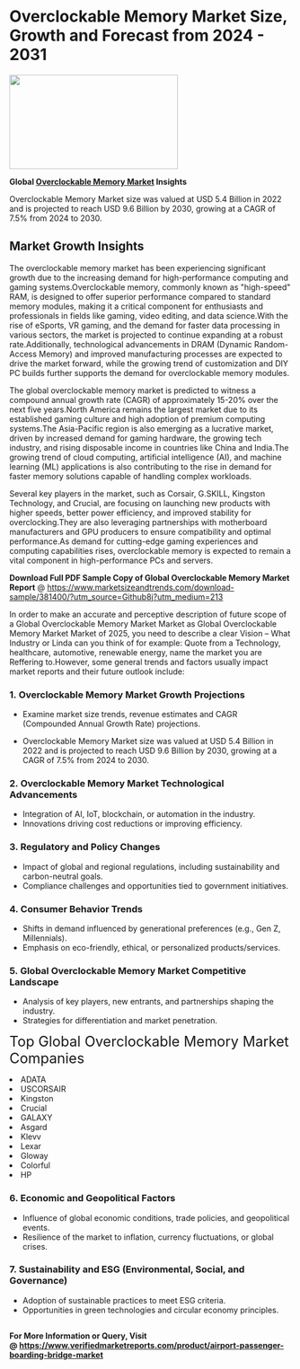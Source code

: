 <H1>Overclockable Memory Market Size, Growth and Forecast from 2024 - 2031</H1><img class="aligncenter size-medium wp-image-584254" src="https://thirdeyenews.in/wp-content/uploads/2024/09/Global-Market-Research-300x168.jpeg" alt="" width="300" height="168" /><p><strong>Global&nbsp;<a href="https://www.marketsizeandtrends.com/download-sample/381400/?utm_source=Github8j?utm_medium=213">Overclockable Memory Market</a> Insights</strong></p><p>Overclockable Memory Market size was valued at USD 5.4 Billion in 2022 and is projected to reach USD 9.6 Billion by 2030, growing at a CAGR of 7.5% from 2024 to 2030.</p><p><h2>Market Growth Insights</h2> <p>The overclockable memory market has been experiencing significant growth due to the increasing demand for high-performance computing and gaming systems.Overclockable memory, commonly known as "high-speed" RAM, is designed to offer superior performance compared to standard memory modules, making it a critical component for enthusiasts and professionals in fields like gaming, video editing, and data science.With the rise of eSports, VR gaming, and the demand for faster data processing in various sectors, the market is projected to continue expanding at a robust rate.Additionally, technological advancements in DRAM (Dynamic Random-Access Memory) and improved manufacturing processes are expected to drive the market forward, while the growing trend of customization and DIY PC builds further supports the demand for overclockable memory modules.</p> <p>The global overclockable memory market is predicted to witness a compound annual growth rate (CAGR) of approximately 15-20% over the next five years.North America remains the largest market due to its established gaming culture and high adoption of premium computing systems.The Asia-Pacific region is also emerging as a lucrative market, driven by increased demand for gaming hardware, the growing tech industry, and rising disposable income in countries like China and India.The growing trend of cloud computing, artificial intelligence (AI), and machine learning (ML) applications is also contributing to the rise in demand for faster memory solutions capable of handling complex workloads.</p> <p>Several key players in the market, such as Corsair, G.SKILL, Kingston Technology, and Crucial, are focusing on launching new products with higher speeds, better power efficiency, and improved stability for overclocking.They are also leveraging partnerships with motherboard manufacturers and GPU producers to ensure compatibility and optimal performance.As demand for cutting-edge gaming experiences and computing capabilities rises, overclockable memory is expected to remain a vital component in high-performance PCs and servers.</p> <p><span class=""><strong>Download Full PDF Sample Copy of Global Overclockable Memory Market Report</strong> @ <a href="https://www.marketsizeandtrends.com/download-sample/381400/?utm_source=Github8j?utm_medium=213" target="_blank">https://www.marketsizeandtrends.com/download-sample/381400/?utm_source=Github8j?utm_medium=213</a></span></p><p>In order to make an accurate and perceptive description of future scope of a Global&nbsp;Overclockable Memory Market Market as Global&nbsp;Overclockable Memory Market Market of 2025, you need to describe a clear Vision &ndash; What Industry or Linda can you think of for example: Quote from a Technology, healthcare, automotive, renewable energy, name the market you are Reffering to.However, some general trends and factors usually impact market reports and their future outlook include:</p><h3>1.&nbsp;<strong>Overclockable Memory Market Growth Projections</strong></h3><ul><li>Examine market size trends, revenue estimates and CAGR (Compounded Annual Growth Rate) projections.</li><li><p>Overclockable Memory Market size was valued at USD 5.4 Billion in 2022 and is projected to reach USD 9.6 Billion by 2030, growing at a CAGR of 7.5% from 2024 to 2030.</p></li></ul><h3>2.&nbsp;<strong>Overclockable Memory Market Technological Advancements</strong></h3><ul><li>Integration of AI, IoT, blockchain, or automation in the industry.</li><li>Innovations driving cost reductions or improving efficiency.</li></ul><h3>3.&nbsp;<strong>Regulatory and Policy Changes</strong></h3><ul><li>Impact of global and regional regulations, including sustainability and carbon-neutral goals.</li><li>Compliance challenges and opportunities tied to government initiatives.</li></ul><h3>4.&nbsp;<strong>Consumer Behavior Trends</strong></h3><ul><li>Shifts in demand influenced by generational preferences (e.g., Gen Z, Millennials).</li><li>Emphasis on eco-friendly, ethical, or personalized products/services.</li></ul><h3>5.&nbsp;<strong>Global Overclockable Memory Market Competitive Landscape</strong></h3><ul><li>Analysis of key players, new entrants, and partnerships shaping the industry.</li><li>Strategies for differentiation and market penetration.</li></ul><p data-pm-slice="1 1 []"><span style="color: inherit; font-family: inherit; font-size: 25px;">Top Global Overclockable Memory Market Companies</span></p><div class="" data-test-id=""><p><li>ADATA</li><li> USCORSAIR</li><li> Kingston</li><li> Crucial</li><li> GALAXY</li><li> Asgard</li><li> Klevv</li><li> Lexar</li><li> Gloway</li><li> Colorful</li><li> HP</li></p></div><h3>6.&nbsp;<strong>Economic and Geopolitical Factors</strong></h3><ul><li>Influence of global economic conditions, trade policies, and geopolitical events.</li><li>Resilience of the market to inflation, currency fluctuations, or global crises.</li></ul><h3>7.&nbsp;<strong>Sustainability and ESG (Environmental, Social, and Governance)</strong></h3><ul><li>Adoption of sustainable practices to meet ESG criteria.</li><li>Opportunities in green technologies and circular economy principles.</li></ul><h2><strong style="font-size: 14px;">For More Information or Query, Visit @&nbsp;</strong><a style="background-color: #ffffff; font-size: 14px;" href="https://www.marketsizeandtrends.com/report/overclockable-memory-market/" target="_blank">https://www.verifiedmarketreports.com/product/airport-passenger-boarding-bridge-market</a></h2>